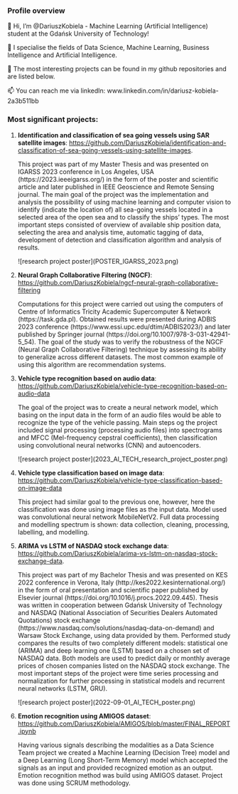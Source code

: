 ### Profile overview

<p>👋 Hi, I’m @DariuszKobiela - Machine Learning (Artificial Intelligence) student at the Gdańsk University of Technology! </p>
<p>👀 I specialise the fields of Data Science, Machine Learning, Business Intelligence and Artificial Intelligence. </p>
<p>🌱 The most interesting projects can be found in my github repositories and are listed below. </p>
<p>📫 You can reach me via linkedIn: www.linkedin.com/in/dariusz-kobiela-2a3b511bb </p>

### Most significant projects: 

1. **Identification and classification of sea going vessels using SAR satellite images**: https://github.com/DariuszKobiela/identification-and-classification-of-sea-going-vessels-using-satellite-images. 
   <p>This project was part of my Master Thesis and was presented on IGARSS 2023 conference in Los Angeles, USA (https://2023.ieeeigarss.org/) in the form of the poster and scientific article and later published in IEEE Geoscience and Remote Sensing journal. The main goal of the project was the implementation and analysis the possibility of using machine learning and computer vision to identify (indicate the location of) all sea-going vessels located in a selected area of the open sea and to classify the ships’ types. The most important steps consisted of overview of available ship position data, selecting the area and analysis time, automatic tagging of data, development of detection and classification algorithm and analysis of results. </p>
   ![research project poster](POSTER_IGARSS_2023.png)

2. **Neural Graph Collaborative Filtering (NGCF)**: https://github.com/DariuszKobiela/ngcf-neural-graph-collaborative-filtering
   <p>Computations for this project were carried out using the computers of Centre of Informatics Tricity Academic Supercomputer & Network (https://task.gda.pl). Obtained results were presented during ADBIS 2023 conference (https://www.essi.upc.edu/dtim/ADBIS2023/) and later published by Springer journal (https://doi.org/10.1007/978-3-031-42941-5_54). The goal of the study was to verify the robustness of the NGCF (Neural Graph Collaborative Filtering) technique by assessing its ability to generalize across different datasets. The most common example of using this algorithm are recommendation systems. </p>

3. **Vehicle type recognition based on audio data**: https://github.com/DariuszKobiela/vehicle-type-recognition-based-on-audio-data
   <p>The goal of the project was to create a neural network model, which basing on the input data in the form of an audio files would be able to recognize the type of the vehicle passing. Main steps og the project included signal processing (processing audio files) into spectrograms and MFCC (Mel-frequency cepstral coefficients), then classification using convolutional neural networks (CNN) and autoencoders. </p>
   ![research project poster](2023_AI_TECH_research_project_poster.png)

5. **Vehicle type classification based on image data**: https://github.com/DariuszKobiela/vehicle-type-classification-based-on-image-data
   <p>This project had similar goal to the previous one, however, here the classification was done using image files as the input data. Model used was convolutional neural network MobileNetV2. Full data processing and modelling spectrum is shown: data collection, cleaning, processing, labelling, and modelling. </p>
   
7. **ARIMA vs LSTM of NASDAQ stock exchange data**: https://github.com/DariuszKobiela/arima-vs-lstm-on-nasdaq-stock-exchange-data.
   <p>This project was part of my Bachelor Thesis and was presented on KES 2022 conference in Verona, Italy (http://kes2022.kesinternational.org/) in the form of oral presentation and scientific paper published by Elsevier journal (https://doi.org/10.1016/j.procs.2022.09.445). Thesis was written in cooperation between Gdańsk University of Technology and NASDAQ (National Association of Securities Dealers Automated Quotations) stock exchange (https://www.nasdaq.com/solutions/nasdaq-data-on-demand) and Warsaw Stock Exchange, using data provided by them. Performed study compares the results of two completely different models: statistical one (ARIMA) and deep learning one (LSTM) based on a chosen set of NASDAQ data. Both models are used to predict daily or monthly average prices of chosen companies listed on the NASDAQ stock exchange. The most important steps of the project were time series processing and normalization for further processing in statistical models and recurrent neural networks (LSTM, GRU). </p>
   ![research project poster](2022-09-01_AI_TECH_poster.png)

9. **Emotion recognition using AMIGOS dataset**: https://github.com/DariuszKobiela/AMIGOS/blob/master/FINAL_REPORT.ipynb
    <p>Having various signals describing the modalities as a Data Science Team project we created a Machine Learning (Decision Tree) model and a Deep Learning (Long Short-Term Memory) model which accepted the signals as an input and provided recognized emotion as an output. Emotion recognition method was build using AMIGOS dataset. Project was done using SCRUM methodology. </p>


